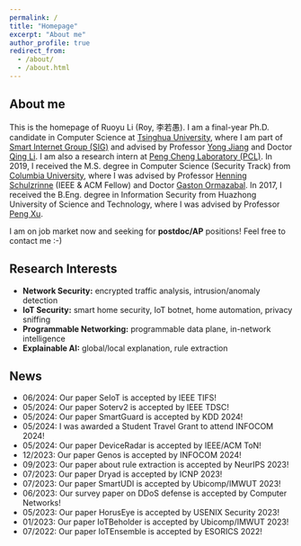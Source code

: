 ```yaml
---
permalink: /
title: "Homepage"
excerpt: "About me"
author_profile: true
redirect_from: 
  - /about/
  - /about.html
---
```


## About me

This is the homepage of Ruoyu Li (Roy, 李若愚). I am a final-year Ph.D. candidate in Computer Science at [Tsinghua University](https://www.tsinghua.edu.cn), where I am part of [Smart Internet Group (SIG)](https://smartinternet.group/) and advised by Professor [Yong Jiang](https://www.sigs.tsinghua.edu.cn/jy/main.htm) and Doctor [Qing Li](https://smartinternet.group/qing/). I am also a research intern at [Peng Cheng Laboratory (PCL)](https://www.pcl.ac.cn). In 2019, I received the M.S. degree in Computer Science (Security Track) from [Columbia University](https://www.columbia.edu), where I was advised by Professor [Henning Schulzrinne](https://www.engineering.columbia.edu/faculty/henning-schulzrinne) (IEEE & ACM Fellow) and Doctor [Gaston Ormazabal](https://www.linkedin.com/in/gaston-ormazabal-8304893/). In 2017, I received the B.Eng. degree in Information Security from Huazhong University of Science and Technology, where I was advised by Professor [Peng Xu](http://faculty.hust.edu.cn/xupeng1/zh_CN/index.htm).

I am on job market now and seeking for **postdoc/AP** positions! Feel free to contact me :-)

## Research Interests

* **Network Security:** encrypted traffic analysis, intrusion/anomaly detection
* **IoT Security:** smart home security, IoT botnet, home automation, privacy sniffing
* **Programmable Networking:** programmable data plane, in-network intelligence
* **Explainable AI:** global/local explanation, rule extraction

## News
* 06/2024: Our paper SeIoT is accepted by IEEE TIFS!
* 05/2024: Our paper Soterv2 is accepted by IEEE TDSC!
* 05/2024: Our paper SmartGuard is accepted by KDD 2024!
* 05/2024: I was awarded a Student Travel Grant to attend INFOCOM 2024!
* 05/2024: Our paper DeviceRadar is accepted by IEEE/ACM ToN!
* 12/2023: Our paper Genos is accepted by INFOCOM 2024!
* 09/2023: Our paper about rule extraction is accepted by NeurIPS 2023!
* 07/2023: Our paper Dryad is accepted by ICNP 2023!
* 07/2023: Our paper SmartUDI is accepted by Ubicomp/IMWUT 2023!
* 06/2023: Our survey paper on DDoS defense is accepted by Computer Networks!
* 05/2023: Our paper HorusEye is accepted by USENIX Security 2023!
* 01/2023: Our paper IoTBeholder is accepted by Ubicomp/IMWUT 2023!
* 07/2022: Our paper IoTEnsemble is accepted by ESORICS 2022!

<script type='text/javascript' id='clustrmaps' src='//cdn.clustrmaps.com/map_v2.js?cl=ffffff&w=350&t=n&d=w5p4SHR25MTL0_QeAOo2IK7S7_prSqA-IwIPWFhyiyI&co=a8d5f4'></script>

